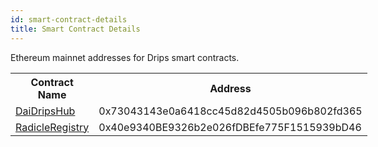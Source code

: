 ```yaml
---
id: smart-contract-details
title: Smart Contract Details
---
```

  
Ethereum mainnet addresses for Drips smart contracts.
<br/>  
<table style="overflow: visible; width: 100%;">
<th width=400px>Contract Name</th><th width=400px>Address</th>
<tr>
<td><a href="https://github.com/radicle-dev/radicle-drips-hub/blob/master/src/DaiDripsHub.sol">DaiDripsHub</a></td><td>0x73043143e0a6418cc45d82d4505b096b802fd365</td>
</tr>
<tr>
<td><a href="https://github.com/radicle-dev/radicle-drips/blob/master/src/registry.sol">RadicleRegistry</a></td><td>0x40e9340BE9326b2e026fDBEfe775F1515939bD46</td>
<tr>
</table>